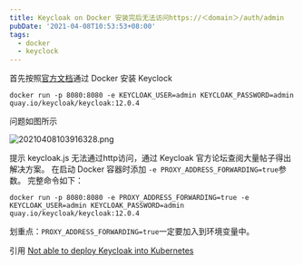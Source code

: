 ```yaml
---
title: Keycloak on Docker 安装完后无法访问https://＜domain＞/auth/admin
pubDate: '2021-04-08T10:53:53+08:00'
tags:
  - docker
  - keyclock
---
```


首先按照[官方文档](https://www.keycloak.org/getting-started/getting-started-docker)通过 Docker 安装 Keyclock

```shell
docker run -p 8080:8080 -e KEYCLOAK_USER=admin KEYCLOAK_PASSWORD=admin quay.io/keycloak/keycloak:12.0.4
```

问题如图所示

![20210408103916328.png](https://s2.loli.net/2024/04/25/YbgQwF7L4vszHSh.png)

提示 keycloak.js 无法通过http访问，通过 Keycloak 官方论坛查阅大量帖子得出解决方案。
在启动 Docker 容器时添加 `-e PROXY_ADDRESS_FORWARDING=true`参数。
完整命令如下：

```shell
docker run -p 8080:8080 -e PROXY_ADDRESS_FORWARDING=true -e KEYCLOAK_USER=admin KEYCLOAK_PASSWORD=admin quay.io/keycloak/keycloak:12.0.4
```

划重点：`PROXY_ADDRESS_FORWARDING=true`一定要加入到环境变量中。

引用
[Not able to deploy Keycloak into Kubernetes](https://keycloak.discourse.group/t/not-able-to-deploy-keycloak-into-kubernetes/5299/2)
